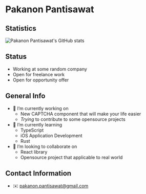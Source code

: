 # Pakanon Pantisawat

## Statistics
![Pakanon Pantisawat's GitHub stats](https://github-readme-stats.vercel.app/api?username=pknn&theme=dark&show_icons=true)

## Status
- Working at some random company
- Open for freelance work
- Open for opportunity offer

## General Info
- 🔭 I’m currently working on
  - New CAPTCHA component that will make your life easier
  - _Trying_ to contribute to some opensource projects
- 🌱 I’m currently learning
  -  TypeScript
  -  iOS Application Development
  -  Rust
- 👯 I’m looking to collaborate on
  - React library
  - Opensource project that applicable to real world

## Contact Information
  - ✉️ pakanon.pantisawat@gmail.com
